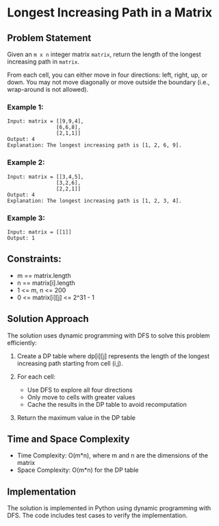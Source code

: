 # Longest Increasing Path in a Matrix

## Problem Statement
Given an `m x n` integer matrix `matrix`, return the length of the longest increasing path in `matrix`.

From each cell, you can either move in four directions: left, right, up, or down. You may not move diagonally or move outside the boundary (i.e., wrap-around is not allowed).

### Example 1:
```
Input: matrix = [[9,9,4],
                [6,6,8],
                [2,1,1]]
Output: 4
Explanation: The longest increasing path is [1, 2, 6, 9].
```

### Example 2:
```
Input: matrix = [[3,4,5],
                [3,2,6],
                [2,2,1]]
Output: 4
Explanation: The longest increasing path is [1, 2, 3, 4].
```

### Example 3:
```
Input: matrix = [[1]]
Output: 1
```

## Constraints:
- m == matrix.length
- n == matrix[i].length
- 1 <= m, n <= 200
- 0 <= matrix[i][j] <= 2^31 - 1

## Solution Approach
The solution uses dynamic programming with DFS to solve this problem efficiently:

1. Create a DP table where dp[i][j] represents the length of the longest increasing path starting from cell (i,j).

2. For each cell:
   - Use DFS to explore all four directions
   - Only move to cells with greater values
   - Cache the results in the DP table to avoid recomputation

3. Return the maximum value in the DP table

## Time and Space Complexity
- Time Complexity: O(m*n), where m and n are the dimensions of the matrix
- Space Complexity: O(m*n) for the DP table

## Implementation
The solution is implemented in Python using dynamic programming with DFS. The code includes test cases to verify the implementation. 
